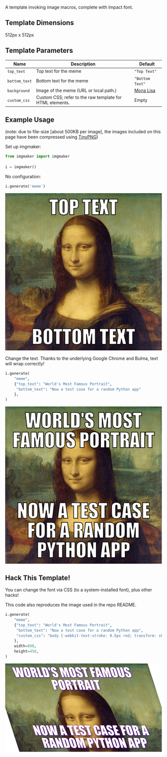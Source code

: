 A template invoking image macros, complete with Impact font.

## Template Dimensions

512px x 512px

## Template Parameters

| Name          | Description                                              | Default                                              |
| ------------- | -------------------------------------------------------- | ---------------------------------------------------- |
| `top_text`    | Top text for the meme                                    | `"Top Text"`                                         |
| `bottom_text` | Bottom text for the meme                                 | `"Bottom Text"`                                      |
| `background`  | Image of the meme (URL or local path.)                   | [Mona Lisa](https://en.wikipedia.org/wiki/Mona_Lisa) |
| `custom_css`  | Custom CSS; refer to the raw template for HTML elements. | Empty                                                |

## Example Usage

(note: due to file-size [about 500KB per image], the images included on this page have been compressed using [TinyPNG](https://tinypng.com))

Set up imgmaker:

```python
from imgmaker import imgmaker

i = imgmaker()
```

No configuration:

```python
i.generate('meme')
```

![](img/meme1.png)

Change the text. Thanks to the underlying Google Chrome and Bulma, text will wrap correctly!

```python
i.generate(
    "meme",
    {"top_text": "World's Most Famous Portrait",
     "bottom_text": "Now a test case for a random Python app"
    },
)
```

![](img/meme2.png)

## Hack This Template!

You can change the font via CSS (to a system-installed font), plus other hacks!

This code also reproduces the image used in the repo README.

```python
i.generate(
    "meme",
    {"top_text": "World's Most Famous Portrait",
     "bottom_text": "Now a test case for a random Python app",
     "custom_css": "body {-webkit-text-stroke: 0.5px red; transform: skew(.312rad); text-shadow: 1px 1px 5px blue;}"
    },
    width=800,
    height=450,
)
```

![](img/meme3.png)
